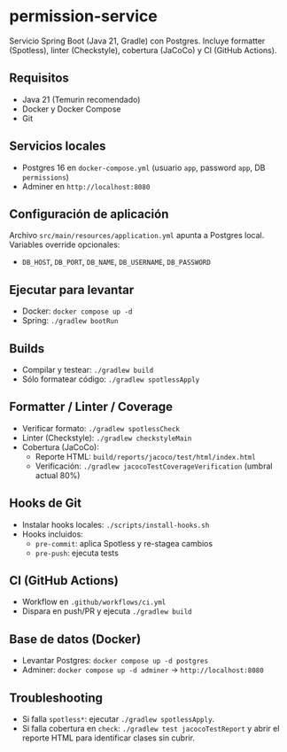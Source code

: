 # permission-service

Servicio Spring Boot (Java 21, Gradle) con Postgres. Incluye formatter (Spotless), linter (Checkstyle), cobertura (JaCoCo) y CI (GitHub Actions).

## Requisitos
- Java 21 (Temurin recomendado)
- Docker y Docker Compose
- Git

## Servicios locales
- Postgres 16 en `docker-compose.yml` (usuario `app`, password `app`, DB `permissions`)
- Adminer en `http://localhost:8080`

## Configuración de aplicación
Archivo `src/main/resources/application.yml` apunta a Postgres local. Variables override opcionales:
- `DB_HOST`, `DB_PORT`, `DB_NAME`, `DB_USERNAME`, `DB_PASSWORD`

## Ejecutar para levantar
- Docker: `docker compose up -d`
- Spring: `./gradlew bootRun`

## Builds
- Compilar y testear: `./gradlew build`
- Sólo formatear código: `./gradlew spotlessApply`

## Formatter / Linter / Coverage
- Verificar formato: `./gradlew spotlessCheck`
- Linter (Checkstyle): `./gradlew checkstyleMain`
- Cobertura (JaCoCo):
  - Reporte HTML: `build/reports/jacoco/test/html/index.html`
  - Verificación: `./gradlew jacocoTestCoverageVerification` (umbral actual 80%)

## Hooks de Git
- Instalar hooks locales: `./scripts/install-hooks.sh`
- Hooks incluidos:
  - `pre-commit`: aplica Spotless y re-stagea cambios
  - `pre-push`: ejecuta tests

## CI (GitHub Actions)
- Workflow en `.github/workflows/ci.yml`
- Dispara en push/PR y ejecuta `./gradlew build`

## Base de datos (Docker)
- Levantar Postgres: `docker compose up -d postgres`
- Adminer: `docker compose up -d adminer` → `http://localhost:8080`

## Troubleshooting
- Si falla `spotless*`: ejecutar `./gradlew spotlessApply`.
- Si falla cobertura en `check`: `./gradlew test jacocoTestReport` y abrir el reporte HTML para identificar clases sin cubrir.
